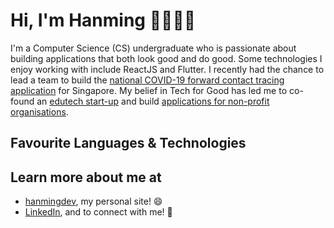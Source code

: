 # Hi, I'm Hanming 👋🧑🏻‍💻

I'm a Computer Science (CS) undergraduate who is passionate about building applications that both look good and do good. Some technologies I enjoy working with include ReactJS and Flutter. I recently had the chance to lead a team to build the [national COVID-19 forward contact tracing application](https://www.comp.nus.edu.sg/news/3480-2020-covid-contact-tracing/) for Singapore. My belief in Tech for Good has led me to co-found an [edutech start-up](https://www.joni.ai) and build [applications for non-profit organisations](https://www.comp.nus.edu.sg/~vwo/projects/2020-lbsa.html).

## Favourite Languages & Technologies



## Learn more about me at

* [hanmingdev](https://hanmingdev.com), my personal site! 😄
* [LinkedIn](https://www.linkedin.com/in/hanming-zhu/), and to connect with me! 💼

<!--
**zhuhanming/zhuhanming** is a ✨ _special_ ✨ repository because its `README.md` (this file) appears on your GitHub profile.

Here are some ideas to get you started:

- 🔭 I’m currently working on ...
- 🌱 I’m currently learning ...
- 👯 I’m looking to collaborate on ...
- 🤔 I’m looking for help with ...
- 💬 Ask me about ...
- 📫 How to reach me: ...
- 😄 Pronouns: ...
- ⚡ Fun fact: ...
-->
